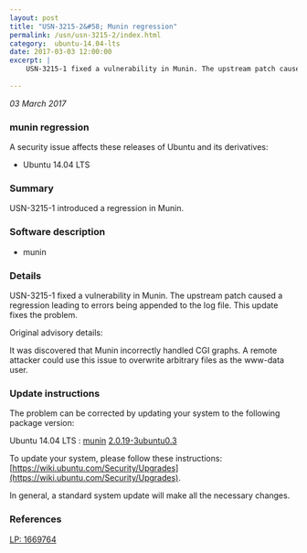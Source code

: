 ```yaml
---
layout: post
title: "USN-3215-2&#58; Munin regression"
permalink: /usn/usn-3215-2/index.html
category:  ubuntu-14.04-lts
date: 2017-03-03 12:00:00
excerpt: |
    USN-3215-1 fixed a vulnerability in Munin. The upstream patch caused a regression leading to errors being appended to the log file. This update fixes the problem.
    
--- 
```

 
 

*03 March 2017*

### munin regression

A security issue affects these releases of Ubuntu and its derivatives:

* Ubuntu 14.04 LTS

### Summary

USN-3215-1 introduced a regression in Munin. 

### Software description

* munin 

### Details

USN-3215-1 fixed a vulnerability in Munin. The upstream patch caused a regression leading to errors being appended to the log file. This update fixes the problem.

Original advisory details:

 It was discovered that Munin incorrectly handled CGI graphs. A remote attacker could use this issue to overwrite arbitrary files as the www-data user. 

### Update instructions

The problem can be corrected by updating your system to the following package version:

Ubuntu 14.04 LTS
 : [munin](https://launchpad.net/ubuntu/+source/munin) <span> [2.0.19-3ubuntu0.3](https://launchpad.net/ubuntu/+source/munin/2.0.19-3ubuntu0.3) </span> 

To update your system, please follow these instructions: [https://wiki.ubuntu.com/Security/Upgrades](https://wiki.ubuntu.com/Security/Upgrades).

In general, a standard system update will make all the necessary changes. 

### References

 
 [LP: 1669764](https://launchpad.net/bugs/1669764)
 

